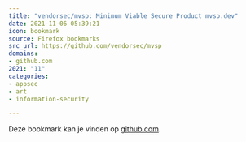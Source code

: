 ```yaml
---
title: "vendorsec/mvsp: Minimum Viable Secure Product mvsp.dev"
date: 2021-11-06 05:39:21
icon: bookmark
source: Firefox bookmarks
src_url: https://github.com/vendorsec/mvsp
domains:
- github.com
2021: "11"
categories:
- appsec
- art
- information-security

---
```

Deze bookmark kan je vinden op [github.com](https://github.com/vendorsec/mvsp).
